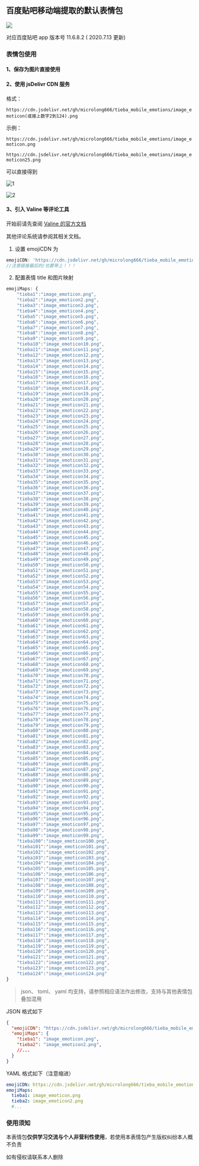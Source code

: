 ## 百度贴吧移动端提取的默认表情包

[![](https://data.jsdelivr.com/v1/package/gh/microlong666/tieba_mobile_emotions/badge)](https://www.jsdelivr.com/package/gh/microlong666/tieba_mobile_emotions)

对应百度贴吧 app 版本号 11.6.8.2 ( 2020.7.13 更新)

### 表情包使用

#### 1、保存为图片直接使用

#### 2、使用 jsDelivr CDN 服务

格式：

`https://cdn.jsdelivr.net/gh/microlong666/tieba_mobile_emotions/image_emoticon(或接上数字2到124).png`

示例：

`https://cdn.jsdelivr.net/gh/microlong666/tieba_mobile_emotions/image_emoticon.png`

`https://cdn.jsdelivr.net/gh/microlong666/tieba_mobile_emotions/image_emoticon25.png`

可以直接得到

![1](https://cdn.jsdelivr.net/gh/microlong666/tieba_mobile_emotions/image_emoticon.png)

![2](https://cdn.jsdelivr.net/gh/microlong666/tieba_mobile_emotions/image_emoticon25.png)

#### 3、引入 Valine 等评论工具

开始前请先查阅 [Valine 的官方文档](https://valine.js.org/emoji.html)

其他评论系统请参阅其相关文档。

1. 设置 emojiCDN 为

``` js
emojiCDN: 'https://cdn.jsdelivr.net/gh/microlong666/tieba_mobile_emotions/',
//注意链接最后的/也要带上！！！
```

2. 配置表情 title 和图片映射

``` js
emojiMaps: {
    "tieba1":"image_emoticon.png",
    "tieba2":"image_emoticon2.png",
    "tieba3":"image_emoticon3.png",
    "tieba4":"image_emoticon4.png",
    "tieba5":"image_emoticon5.png",
    "tieba6":"image_emoticon6.png",
    "tieba7":"image_emoticon7.png",
    "tieba8":"image_emoticon8.png",
    "tieba9":"image_emoticon9.png",
    "tieba10":"image_emoticon10.png",
    "tieba11":"image_emoticon11.png",
    "tieba12":"image_emoticon12.png",
    "tieba13":"image_emoticon13.png",
    "tieba14":"image_emoticon14.png",
    "tieba15":"image_emoticon15.png",
    "tieba16":"image_emoticon16.png",
    "tieba17":"image_emoticon17.png",
    "tieba18":"image_emoticon18.png",
    "tieba19":"image_emoticon19.png",
    "tieba20":"image_emoticon20.png",
    "tieba21":"image_emoticon21.png",
    "tieba22":"image_emoticon22.png",
    "tieba23":"image_emoticon23.png",
    "tieba24":"image_emoticon24.png",
    "tieba25":"image_emoticon25.png",
    "tieba26":"image_emoticon26.png",
    "tieba27":"image_emoticon27.png",
    "tieba28":"image_emoticon28.png",
    "tieba29":"image_emoticon29.png",
    "tieba30":"image_emoticon30.png",
    "tieba31":"image_emoticon31.png",
    "tieba32":"image_emoticon32.png",
    "tieba33":"image_emoticon33.png",
    "tieba34":"image_emoticon34.png",
    "tieba35":"image_emoticon35.png",
    "tieba36":"image_emoticon36.png",
    "tieba37":"image_emoticon37.png",
    "tieba38":"image_emoticon38.png",
    "tieba39":"image_emoticon39.png",
    "tieba40":"image_emoticon40.png",
    "tieba41":"image_emoticon41.png",
    "tieba42":"image_emoticon42.png",
    "tieba43":"image_emoticon43.png",
    "tieba44":"image_emoticon44.png",
    "tieba45":"image_emoticon45.png",
    "tieba46":"image_emoticon46.png",
    "tieba47":"image_emoticon47.png",
    "tieba48":"image_emoticon48.png",
    "tieba49":"image_emoticon49.png",
    "tieba50":"image_emoticon50.png",
    "tieba51":"image_emoticon51.png",
    "tieba52":"image_emoticon52.png",
    "tieba53":"image_emoticon53.png",
    "tieba54":"image_emoticon54.png",
    "tieba55":"image_emoticon55.png",
    "tieba56":"image_emoticon56.png",
    "tieba57":"image_emoticon57.png",
    "tieba58":"image_emoticon58.png",
    "tieba59":"image_emoticon59.png",
    "tieba60":"image_emoticon60.png",
    "tieba61":"image_emoticon61.png",
    "tieba62":"image_emoticon62.png",
    "tieba63":"image_emoticon63.png",
    "tieba64":"image_emoticon64.png",
    "tieba65":"image_emoticon65.png",
    "tieba66":"image_emoticon66.png",
    "tieba67":"image_emoticon67.png",
    "tieba68":"image_emoticon68.png",
    "tieba69":"image_emoticon69.png",
    "tieba70":"image_emoticon70.png",
    "tieba71":"image_emoticon71.png",
    "tieba72":"image_emoticon72.png",
    "tieba73":"image_emoticon73.png",
    "tieba74":"image_emoticon74.png",
    "tieba75":"image_emoticon75.png",
    "tieba76":"image_emoticon76.png",
    "tieba77":"image_emoticon77.png",
    "tieba78":"image_emoticon78.png",
    "tieba79":"image_emoticon79.png",
    "tieba80":"image_emoticon80.png",
    "tieba81":"image_emoticon81.png",
    "tieba82":"image_emoticon82.png",
    "tieba83":"image_emoticon83.png",
    "tieba84":"image_emoticon84.png",
    "tieba85":"image_emoticon85.png",
    "tieba86":"image_emoticon86.png",
    "tieba87":"image_emoticon87.png",
    "tieba88":"image_emoticon88.png",
    "tieba89":"image_emoticon89.png",
    "tieba90":"image_emoticon90.png",
    "tieba91":"image_emoticon91.png",
    "tieba92":"image_emoticon92.png",
    "tieba93":"image_emoticon93.png",
    "tieba94":"image_emoticon94.png",
    "tieba95":"image_emoticon95.png",
    "tieba96":"image_emoticon96.png",
    "tieba97":"image_emoticon97.png",
    "tieba98":"image_emoticon98.png",
    "tieba99":"image_emoticon99.png",
    "tieba100":"image_emoticon100.png",
    "tieba101":"image_emoticon101.png",
    "tieba102":"image_emoticon102.png",
    "tieba103":"image_emoticon103.png",
    "tieba104":"image_emoticon104.png",
    "tieba105":"image_emoticon105.png",
    "tieba106":"image_emoticon106.png",
    "tieba107":"image_emoticon107.png",
    "tieba108":"image_emoticon108.png",
    "tieba109":"image_emoticon109.png",
    "tieba110":"image_emoticon110.png",
    "tieba111":"image_emoticon111.png",
    "tieba112":"image_emoticon112.png",
    "tieba113":"image_emoticon113.png",
    "tieba114":"image_emoticon114.png",
    "tieba115":"image_emoticon115.png",
    "tieba116":"image_emoticon116.png",
    "tieba117":"image_emoticon117.png",
    "tieba118":"image_emoticon118.png",
    "tieba119":"image_emoticon119.png",
    "tieba120":"image_emoticon120.png",
    "tieba121":"image_emoticon121.png",
    "tieba122":"image_emoticon122.png",
    "tieba123":"image_emoticon123.png",
    "tieba124":"image_emoticon124.png"
} 
```

> json、 toml、 yaml 均支持，请参照相应语法作出修改，支持与其他表情包叠加混用

JSON 格式如下

``` json
{
  "emojiCDN": "https://cdn.jsdelivr.net/gh/microlong666/tieba_mobile_emotions/",
  "emojiMaps": {
    "tieba1": "image_emoticon.png",
    "tieba2": "image_emoticon2.png",
    //...
  }
}
```

YAML 格式如下（注意缩进）

``` yaml
emojiCDN: https://cdn.jsdelivr.net/gh/microlong666/tieba_mobile_emotions/
emojiMaps:
  tieba1: image_emoticon.png
  tieba2: image_emoticon2.png
  #...
```

### 使用须知

本表情包**仅供学习交流与个人非营利性使用**，若使用本表情包产生版权纠纷本人概不负责

如有侵权请联系本人删除